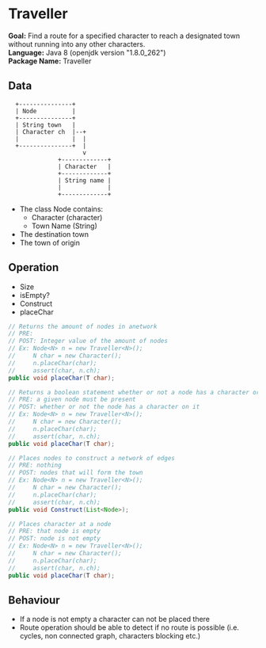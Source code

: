 # Traveller

**Goal:** Find a route for a specified character to reach a designated town without running into any other characters.  
**Language:** Java 8 (openjdk version "1.8.0_262")  
**Package Name:** Traveller  

## Data
```
  +---------------+   
  | Node          |     
  +---------------+    
  | String town   |     
  | Character ch  |--+     
  |               |  |    
  +---------------+  |   
                     v   
              +-------------+   
              | Character   |   
              +-------------+   
              | String name |   
              |             |   
              +-------------+   
```
- The class Node contains: 
    - Character (character)
    - Town Name (String)
- The destination town
- The town of origin

## Operation

- Size
- isEmpty?
- Construct
- placeChar

```java
// Returns the amount of nodes in anetwork
// PRE: 
// POST: Integer value of the amount of nodes
// Ex: Node<N> n = new Traveller<N>();
//     N char = new Character();
//     n.placeChar(char);
//     assert(char, n.ch);
public void placeChar(T char);
```

```java
// Returns a boolean statement whether or not a node has a character or not
// PRE: a given node must be present
// POST: whether or not the node has a character on it
// Ex: Node<N> n = new Traveller<N>();
//     N char = new Character();
//     n.placeChar(char);
//     assert(char, n.ch);
public void placeChar(T char);
```

```java
// Places nodes to construct a network of edges
// PRE: nothing
// POST: nodes that will form the town
// Ex: Node<N> n = new Traveller<N>();
//     N char = new Character();
//     n.placeChar(char);
//     assert(char, n.ch);
public void Construct(List<Node>);
```

```java
// Places character at a node
// PRE: that node is empty
// POST: node is not empty 
// Ex: Node<N> n = new Traveller<N>();
//     N char = new Character();
//     n.placeChar(char);
//     assert(char, n.ch);
public void placeChar(T char);
```

## Behaviour

- If a node is not empty a character can not be placed there 
- Route operation should be able to detect if no route is possible (i.e. cycles, non connected graph, characters blocking etc.)
